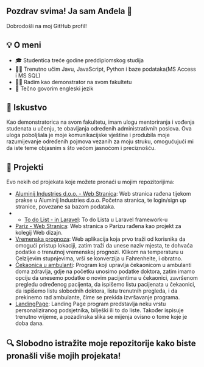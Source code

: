 ## Pozdrav svima! Ja sam Anđela 👋
Dobrodošli na moj GitHub profil!

## 💡 O meni
- 🎓 Studentica treće godine preddiplomskog studija
- 👩‍💻 Trenutno učim Javu, JavaScript, Python i baze podataka(MS Access i MS SQL)
- 👩‍🏫 Radim kao demonstrator na svom fakultetu
- 💬 Tečno govorim engleski jezik

## 💼 Iskustvo
Kao demonstratorica na svom fakultetu, imam ulogu mentoriranja i vođenja studenata u učenju, te obavljanja određenih administrativnih poslova. Ova uloga poboljšala je moje komunikacijske vještine i produbila moje razumijevanje određenih pojmova vezanih za moju struku, omogućujući mi da iste teme objasnim s što većom jasnoćom i preciznošću.

## 🚀 Projekti
Evo nekih od projekata koje možete pronaći u mojim repozitorijima:

- [Aluminij Industries d.o.o. - Web Stranica](https://github.com/andjela9779/Aluminij-Industries): Web stranica rađena tijekom prakse u Aluminij Industries d.o.o. Početna stranica, te login/sign up stranice, povezane sa bazom podataka.
- - [To do List - in Laravel](https://github.com/andjela9779/todo-List-in-Laravel): To do Lista u Laravel framework-u
- [Pariz - Web Stranica](https://github.com/andjela9779/Pariz_web_stranica): Web stranica o Parizu rađena kao projekt za kolegij Web dizajn.
- [Vremenska prognoza](https://github.com/andjela9779/VremenskaPrognoza): Web aplikacija koja prvo traži od korisnika da omogući pristup lokaciji, zatim traži da unese naziv mjesta, te dohvaća podatke o trenutnoj vremenskoj prognozi. Klikom na temperaturu u Celzijevim stupnjevima, vrši se konverzija u Fahrenheite, i obratno.
- [Čekaonica u ambulanti](https://github.com/andjela9779/Ambulanta_Cekaonica): Program koji upravlja čekaonicom u ambulanti doma zdravlja, gdje na početku unosimo podatke doktora, zatim imamo opciju da unesemo podatke o novim pacijentima u čekaonici, završenom pregledu određenog pacijenta, da ispišemo listu pacijenata u čekaonici, da ispišemo listu slobodnih doktora, listu trenutnih pregleda, i da prekinemo rad ambulante, čime se prekida izvršavanje programa.
- [LandingPage](https://github.com/andjela9779/LandingPage): Landing Page program predstavlja neku vrstu personaliziranog podsjetnika, bilješki ili to do liste. Također ispisuje trenutno vrijeme, a pozadinska slika se mijenja ovisno o tome koje je doba dana.

## 🔍 Slobodno istražite moje repozitorije kako biste pronašli više mojih projekata!
